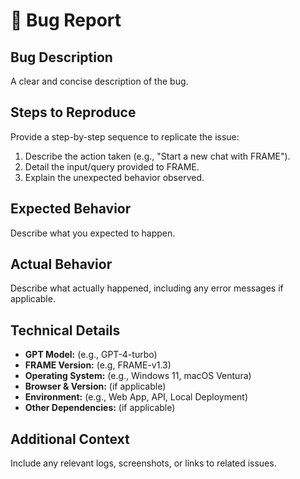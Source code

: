 # 🐛 Bug Report

## Bug Description

A clear and concise description of the bug.

## Steps to Reproduce

Provide a step-by-step sequence to replicate the issue:

1. Describe the action taken (e.g., "Start a new chat with FRAME").
2. Detail the input/query provided to FRAME.
3. Explain the unexpected behavior observed.

## Expected Behavior

Describe what you expected to happen.

## Actual Behavior

Describe what actually happened, including any error messages if applicable.

## Technical Details

- **GPT Model:** (e.g., GPT-4-turbo)
- **FRAME Version:** (e.g, FRAME-v1.3)
- **Operating System:** (e.g., Windows 11, macOS Ventura)
- **Browser & Version:** (if applicable)
- **Environment:** (e.g., Web App, API, Local Deployment)
- **Other Dependencies:** (if applicable)

## Additional Context

Include any relevant logs, screenshots, or links to related issues.
